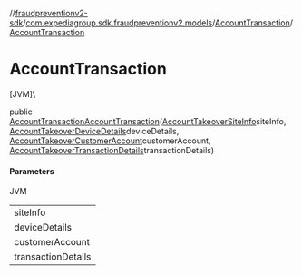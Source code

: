 //[fraudpreventionv2-sdk](../../../index.md)/[com.expediagroup.sdk.fraudpreventionv2.models](../index.md)/[AccountTransaction](index.md)/[AccountTransaction](-account-transaction.md)

# AccountTransaction

[JVM]\

public [AccountTransaction](index.md)[AccountTransaction](-account-transaction.md)([AccountTakeoverSiteInfo](../-account-takeover-site-info/index.md)siteInfo, [AccountTakeoverDeviceDetails](../-account-takeover-device-details/index.md)deviceDetails, [AccountTakeoverCustomerAccount](../-account-takeover-customer-account/index.md)customerAccount, [AccountTakeoverTransactionDetails](../-account-takeover-transaction-details/index.md)transactionDetails)

#### Parameters

JVM

| |
|---|
| siteInfo |
| deviceDetails |
| customerAccount |
| transactionDetails |
